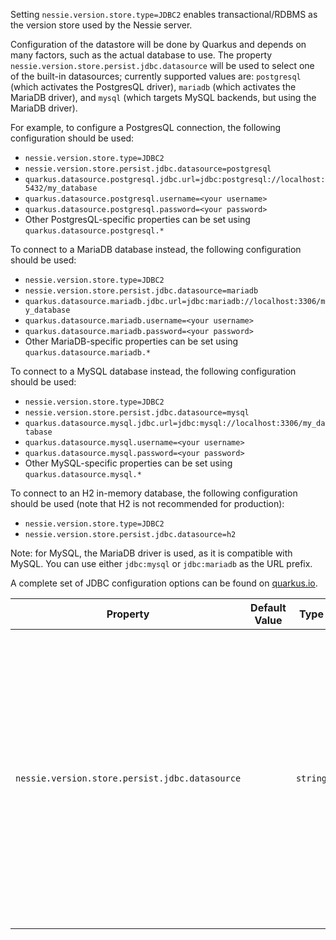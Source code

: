 Setting `nessie.version.store.type=JDBC2` enables transactional/RDBMS as the version store  used by the Nessie server.  

Configuration of the datastore will be done by Quarkus and depends on many factors, such as  the actual database to use. The property `nessie.version.store.persist.jdbc.datasource` will be used to select one of the built-in datasources; currently supported values are: `postgresql` (which activates the PostgresQL driver), `mariadb` (which activates the MariaDB  driver), and `mysql` (which targets MySQL backends, but using the MariaDB driver).   

For example, to configure a PostgresQL connection, the following configuration should be used:   

 * `nessie.version.store.type=JDBC2` 
 * `nessie.version.store.persist.jdbc.datasource=postgresql` 
 * `quarkus.datasource.postgresql.jdbc.url=jdbc:postgresql://localhost:5432/my_database` 
 * `quarkus.datasource.postgresql.username=<your username>` 
 * `quarkus.datasource.postgresql.password=<your password>` 
 * Other PostgresQL-specific properties can be set using `quarkus.datasource.postgresql.*` 

To connect to a MariaDB database instead, the following configuration should be used:   

 * `nessie.version.store.type=JDBC2` 
 * `nessie.version.store.persist.jdbc.datasource=mariadb` 
 * `quarkus.datasource.mariadb.jdbc.url=jdbc:mariadb://localhost:3306/my_database` 
 * `quarkus.datasource.mariadb.username=<your username>` 
 * `quarkus.datasource.mariadb.password=<your password>` 
 * Other MariaDB-specific properties can be set using `quarkus.datasource.mariadb.*` 

To connect to a MySQL database instead, the following configuration should be used:   

 * `nessie.version.store.type=JDBC2` 
 * `nessie.version.store.persist.jdbc.datasource=mysql` 
 * `quarkus.datasource.mysql.jdbc.url=jdbc:mysql://localhost:3306/my_database` 
 * `quarkus.datasource.mysql.username=<your username>` 
 * `quarkus.datasource.mysql.password=<your password>` 
 * Other MySQL-specific properties can be set using `quarkus.datasource.mysql.*` 

To connect to an H2 in-memory database, the following configuration should be used (note that  H2 is not recommended for production):   

 * `nessie.version.store.type=JDBC2` 
 * `nessie.version.store.persist.jdbc.datasource=h2` 

Note: for MySQL, the MariaDB driver is used, as it is compatible with MySQL. You can use either  `jdbc:mysql` or `jdbc:mariadb` as the URL prefix.   

A complete set of JDBC configuration options can be found on [quarkus.io](https://quarkus.io/guides/datasource).

| Property | Default Value | Type | Description |
|----------|---------------|------|-------------|
| `nessie.version.store.persist.jdbc.datasource` |  | `string` | The name of the datasource to use. Must correspond to a configured datasource under `quarkus.datasource.<name>` . Supported values are: `postgresql` `mariadb`, `mysql` and `h2`. If not provided, the default Quarkus datasource, defined using the  `quarkus.datasource.*` configuration keys, will be used (the corresponding driver is  PostgresQL). Note that it is recommended to define "named" JDBC datasources, see [Quarkus JDBC config  reference ](https://quarkus.io/guides/datasource#jdbc-configuration). |
